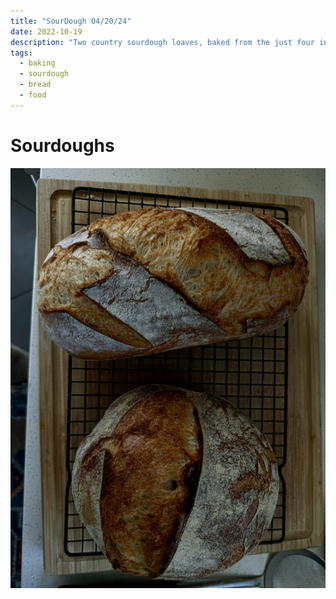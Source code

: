 ```yaml
---
title: "SourDough 04/20/24"
date: 2022-10-19
description: "Two country sourdough loaves, baked from the just four ingredients: flour, water, yeast, and salt, emerged from a 500F oven. With their golden crusts crackling and their interiors tender and airy, these loaves are a testament to a craft that demands a network of gluten and heat."
tags:
  - baking
  - sourdough
  - bread
  - food
---
```


# Sourdoughs

![Sourdough bread](public/img/sourdoughs/04-2024/54E484CD-EA82-44A3-A538-D58094A52488_1_105_c.jpeg)